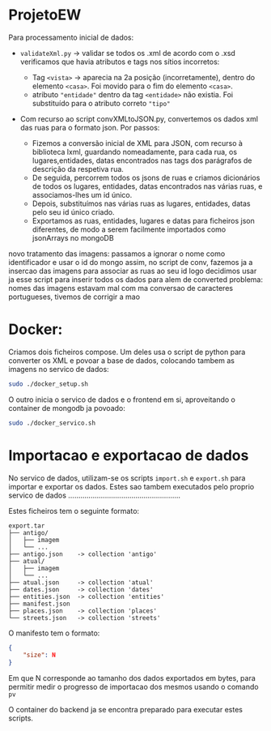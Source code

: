# ProjetoEW

Para processamento inicial de dados:
- `validateXml.py` -> validar se todos os .xml de acordo com o .xsd
  verificamos que havia atributos e tags nos sítios incorretos:
  - Tag `<vista>` -> aparecia na 2a posição (incorretamente), dentro do elemento `<casa>`. Foi movido para o fim do elemento `<casa>`.
  - atributo `"entidade"` dentro da tag `<entidade>` não existia. Foi substituído para o atributo correto `"tipo"`

- Com recurso ao script convXMLtoJSON.py, convertemos os dados xml das ruas para o formato json. Por passos:
    - Fizemos a conversão inicial de XML para JSON, com recurso à biblioteca lxml, guardando nomeadamente, para cada rua, os lugares,entidades, datas encontrados nas tags dos parágrafos de descrição da respetiva rua.
    - De seguida, percorrem todos os jsons de ruas e criamos dicionários de todos os lugares, entidades, datas encontrados nas várias ruas, e associamos-lhes um id único.
    - Depois, substituímos nas várias ruas as lugares, entidades, datas pelo seu id único criado.
    - Exportamos as ruas, entidades, lugares e datas para ficheiros json diferentes, de modo a serem facilmente importados como jsonArrays no mongoDB



novo tratamento das imagens:
passamos a ignorar o nome como identificador e usar o id do mongo
assim, no script de conv, fazemos ja a insercao das imagens para associar as ruas ao seu id
logo decidimos usar ja esse script para inserir todos os dados para alem de converted
problema: nomes das imagens estavam mal com ma conversao de caracteres portugueses, tivemos de corrigir a mao


# Docker:

Criamos dois ficheiros compose. Um deles usa o script de python para converter os XML e povoar a base de dados, colocando tambem as imagens no servico de dados:
```bash
sudo ./docker_setup.sh
```

O outro inicia o servico de dados e o frontend em si, aproveitando o container de mongodb ja povoado:
```bash
sudo ./docker_servico.sh
```

# Importacao e exportacao de dados

No servico de dados, utilizam-se os scripts `import.sh` e `export.sh` para importar e exportar os dados. Estes sao tambem executados pelo proprio servico de dados .......................................................

Estes ficheiros tem o seguinte formato:

```
export.tar
├── antigo/
│   ├── imagem
│	└── ...
├── antigo.json    -> collection 'antigo'
├── atual/
│   ├── imagem
│	└── ...
├── atual.json     -> collection 'atual'
├── dates.json     -> collection 'dates'
├── entities.json  -> collection 'entities'
├── manifest.json
├── places.json    -> collection 'places'
└── streets.json   -> collection 'streets'
```

O manifesto tem o formato:
```json
{
	"size": N
}
```

Em que N corresponde ao tamanho dos dados exportados em bytes, para permitir medir o progresso de importacao dos mesmos usando o comando `pv`

O container do backend ja se encontra preparado para executar estes scripts.
